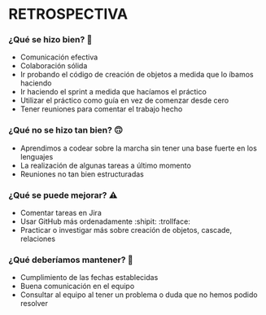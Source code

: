 # RETROSPECTIVA

### ¿Qué se hizo bien? 👏
- Comunicación efectiva
- Colaboración sólida
- Ir probando el código de creación de objetos a medida que lo íbamos haciendo
- Ir haciendo el sprint a medida que hacíamos el práctico
- Utilizar el práctico como guía en vez de comenzar desde cero
- Tener reuniones para comentar el trabajo hecho

### ¿Qué no se hizo tan bien? 🙃
- Aprendimos a codear sobre la marcha sin tener una base fuerte en los lenguajes
- La realización de algunas tareas a último momento
- Reuniones no tan bien estructuradas

### ¿Qué se puede mejorar? ⚠️
- Comentar tareas en Jira
- Usar GitHub más ordenadamente :shipit: :trollface:
- Practicar o investigar más sobre creación de objetos, cascade, relaciones

### ¿Qué deberíamos mantener? 🤠
- Cumplimiento de las fechas establecidas
- Buena comunicación en el equipo
- Consultar al equipo al tener un problema o duda que no hemos podido resolver
